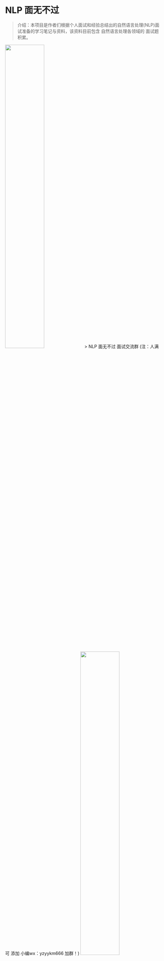 # NLP 面无不过

> 介绍：本项目是作者们根据个人面试和经验总结出的自然语言处理(NLP)面试准备的学习笔记与资料，该资料目前包含 自然语言处理各领域的 面试题积累。
> 
<img src="img/微信截图_20230918094559.png" width="50%" >
>  NLP 面无不过 面试交流群 (注：人满 可 添加 小编wx：yzyykm666 加群！)

<img src="img/微信截图_20210301212242.png" width="50%" >

## 四、NLP 学习算法 常见面试篇

#### 4.1 信息抽取 常见面试篇

##### 4.1.1 命名实体识别 常见面试篇

- [隐马尔科夫算法 HMM 常见面试篇](https://articles.zsxq.com/id_1q8xawb5rjwk.html)
  - 一、基础信息 介绍篇
    - 1.1 什么是概率图模型？
    - 1.2 什么是 随机场？
  - 二、马尔可夫过程 介绍篇
    - 2.1 什么是 马尔可夫过程？
    - 2.2 马尔可夫过程 的核心思想 是什么？
  - 三、隐马尔科夫算法 篇
    - 3.1 隐马尔科夫算法 介绍篇
      - 3.1.1 隐马尔科夫算法 是什么？
      - 3.1.2 隐马尔科夫算法 中 两个序列 是什么？
      - 3.1.3 隐马尔科夫算法 中 三个矩阵 是什么？
      - 3.1.4 隐马尔科夫算法 中 两个假设 是什么？
      - 3.1.5 隐马尔科夫算法 中 工作流程 是什么？
    - 3.2 隐马尔科夫算法 模型计算过程篇
      - 3.2.1 隐马尔科夫算法 学习训练过程 是什么样的？
      - 3.2.2 隐马尔科夫算法 序列标注（解码）过程 是什么样的？
      - 3.2.3 隐马尔科夫算法 序列概率过程 是什么样的？
    - 3.3 隐马尔科夫算法 问题篇

> [点击查看答案](https://articles.zsxq.com/id_1q8xawb5rjwk.html)

- [最大熵马尔科夫模型 MEMM 常见面试篇](https://articles.zsxq.com/id_gcfcvw10h89u.html)
  - 四、最大熵马尔科夫模型（MEMM）篇
    - 4.1 最大熵马尔科夫模型（MEMM）动机篇
      - 4.1.1 HMM 存在 什么问题？
    - 4.2 最大熵马尔科夫模型（MEMM）介绍篇
      - 4.2.1 最大熵马尔科夫模型（MEMM） 是什么样？
      - 4.2.2 最大熵马尔科夫模型（MEMM） 如何解决 HMM 问题？
    - 4.3 最大熵马尔科夫模型（MEMM）问题篇

> [点击查看答案](https://articles.zsxq.com/id_gcfcvw10h89u.html)

- [条件随机场（CRF） 常见面试篇](https://articles.zsxq.com/id_3votd06mbvxv.html)
  - 五、条件随机场（CRF）篇
    - 5.1 CRF 动机篇
      - 5.1.1 HMM 和 MEMM 存在什么问题？
    - 5.2 CRF 介绍篇
      - 5.2.1 什么是 CRF?
      - 5.2.2 CRF 的 主要思想是什么？
      - 5.2.3  CRF 的定义是什么?
      - 5.2.4 CRF 的 流程是什么？
    - 5.3 CRF 优缺点篇
      - 5.3.1 CRF 的 优点在哪里？
      - 5.3.2 CRF 的 缺点在哪里？
    - 5.4 CRF 复现？
  - 六、对比篇
    - 6.1 CRF模型 和 HMM和MEMM模型 区别？

> [点击查看答案](https://articles.zsxq.com/id_3votd06mbvxv.html)

- [DNN-CRF 常见面试篇](https://articles.zsxq.com/id_8u0rtbsjt64l.html)
  - 一、基本信息
    - 1.1 命名实体识别 评价指标 是什么？
  - 二、传统的命名实体识别方法
    - 2.1 基于规则的命名实体识别方法是什么？
    - 2.2 基于无监督学习的命名实体识别方法是什么？
    - 2.3 基于特征的监督学习的命名实体识别方法是什么？
  - 三、基于深度学习的命名实体识别方法
    - 3.1 基于深度学习的命名实体识别方法 相比于 基于机器学习的命名实体识别方法的优点？
    - 3.2 基于深度学习的命名实体识别方法  的 结构是怎么样？
    - 3.3 分布式输入层 是什么，有哪些方法？
    - 3.4 文本编码器篇
      - 3.4.1 BiLSTM-CRF 篇
        - 3.4.1.1 什么是 BiLSTM-CRF？
        - 3.4.1.2 为什么要用 BiLSTM？
      - 3.4.2 IDCNN-CRF 篇
        - 3.4.2.1 什么是 Dilated CNN？
        - 3.4.2.2 为什么会有 Dilated CNN？
        - 3.4.2.3 Dilated CNN 的优点？
        - 3.4.2.4 IDCNN-CRF 介绍
    - 3.5 标签解码器篇
      - 3.5.1 标签解码器是什么？
      - 3.5.2 MLP+softmax层 介绍？
      - 3.5.3 条件随机场CRF层 介绍？
      - 3.5.4 循环神经网络RNN层 介绍？
      - 3.5.3 指针网路层 介绍？
  - 四、对比 篇
    - 4.1 CNN-CRF vs BiLSTM-CRF vs IDCNN-CRF?
    - 4.2 为什么 DNN 后面要加 CRF?
    - 4.3 CRF in TensorFlow V.S. CRF in discrete toolkit？

> [点击查看答案](https://articles.zsxq.com/id_8u0rtbsjt64l.html)

- [中文领域 NER 常见面试篇](https://articles.zsxq.com/id_sgbknf1i6zer.html)
  - 一、动机篇
    - 1.1 中文命名实体识别 与 英文命名实体识别的区别？
  - 二、词汇增强篇
    - 2.1 什么是 词汇增强？
    - 2.2 为什么说 「词汇增强」 方法对于中文 NER 任务有效呢？
    - 2.3 词汇增强 方法有哪些？
    - 2.4 Dynamic Architecture
      - 2.4.1 什么是 Dynamic Architecture？
      - 2.4.2 常用方法有哪些？
      - 2.4.3 什么是 Lattice LSTM ，存在什么问题？
      - 2.4.4 什么是 FLAT ，存在什么问题？
    - 2.5 Adaptive Embedding 范式
      - 2.5.1 什么是 Adaptive Embedding 范式？
      - 2.5.2 常用方法有哪些？
      - 2.5.3 什么是 WC-LSTM ，存在什么问题？
  - 三、词汇/实体类型信息增强篇
    - 3.1 什么是 词汇/实体类型信息增强？
    - 3.2 为什么说 「词汇/实体类型信息增强」 方法对于中文 NER 任务有效呢？
    - 3.3 词汇/实体类型信息增强 方法有哪些？
    - 3.4 什么是 LEX-BERT ？

> [点击查看答案](https://articles.zsxq.com/id_sgbknf1i6zer.html)

- [命名实体识别 trick 常见面试篇](https://articles.zsxq.com/id_ik69rzw4ql5j.html)
  - trick 1：领域词典匹配
  - trick 2：规则抽取
  - trick 3：词向量选取：词向量 or 字向量？
  - trick 4：特征提取器 如何选择？
  - trick 5：专有名称 怎么 处理？
  - trick 6：标注数据 不足怎么处理？
  - trick 7：嵌套命名实体识别怎么处理 
    - 7.1 什么是实体嵌套？
    - 7.2 与 传统命名实体识别任务的区别
    - 7.3 解决方法：
      - 7.3.1 方法一：序列标注
      - 7.3.2 方法二：指针标注
      - 7.3.3 方法三：多头标注
      - 7.3.4 方法四：片段排列
  - trick 8：为什么说 「词汇增强」 方法对于中文 NER 任务有效？
  - trick 9：NER实体span过长怎么办？
  - trick 10: NER 标注数据噪声问题？
  - trick 11： 给定两个命名实体识别任务，一个任务数据量足够，另外一个数据量很少，可以怎么做？
  - trick 12： NER 标注数据不均衡问题？

> [点击查看答案](https://articles.zsxq.com/id_ik69rzw4ql5j.html)

##### 4.1.2 关系抽取 常见面试篇

- [关系抽取 常见面试篇](https://articles.zsxq.com/id_0uqcsdxwhg8c.html)
  - 一、动机篇
    - 1.1 什么是关系抽取？
    - 1.2 关系抽取技术有哪些类型？
    - 1.3 常见的关系抽取流程是怎么做的？
  - 二、经典关系抽取篇
    - 2.1 模板匹配方法是指什么？有什么优缺点？
    - 2.2 远监督关系抽取是指什么？它有什么优缺点？
    - 2.3 什么是关系重叠？复杂关系问题？
    - 2.4 联合抽取是什么？难点在哪里？
    - 2.5 联合抽取总体上有哪些方法？各有哪些缺点？
    - 2.6 介绍基于共享参数的联合抽取方法？
    - 2.7 介绍基于联合解码的联合抽取方法？
    - 2.8 实体关系抽取的前沿技术和挑战有哪些？如何解决低资源和复杂样本下的实体关系抽取？
  - 三、文档级关系抽取篇
    - 3.1 文档级关系抽取与经典关系抽取有何区别？
    - 3.2 文档级别关系抽取中面临什么样的问题？
    - 3.3 文档级关系抽取的方法有哪些？
      - 3.3.1 基于BERT-like的文档关系抽取是怎么做的？
      - 3.3.2 基于graph的文档关系抽取是怎么做的？
    - 3.4 文档级关系抽取常见数据集有哪些以及其评估方法？

> [点击查看答案](https://articles.zsxq.com/id_0uqcsdxwhg8c.html)

##### 4.1.3 事件抽取 常见面试篇

- [事件抽取 常见面试篇](NLPinterview/EventExtraction/)
  - 一、原理篇
    - 1.1 什么是事件？
    - 1.2 什么是事件抽取？
    - 1.3 ACE测评中事件抽取涉及的几个基本术语及任务是什么？
    - 1.4 事件抽取怎么发展的？
    - 1.5 事件抽取存在什么问题？
  - 二、基本任务篇
    - 2.1 触发词检测
      - 2.1.1 什么是触发词检测？
      - 2.1.2 触发词检测有哪些方法？
    - 2.2 类型识别
      - 2.2.1 什么是类型识别？
      - 2.2.2 类型识别有哪些方法？
    - 2.3 角色识别
      - 2.3.1 什么是角色识别？
      - 2.3.2 角色识别有哪些方法？
    - 2.4 论元检测
      - 2.4.1 什么是论元检测？
      - 2.4.2 论元检测有哪些方法？
  - 三、常见方法篇
    - 3.1 模式匹配方法怎么用在事件抽取中?
    - 3.2 统计机器学习方法怎么用在事件抽取中?
    - 3.3 深度学习方法怎么用在事件抽取中?
  - 四、数据集及评价指标篇
    - 4.1 事件抽取中常见的英文数据集有哪些？
    - 4.2 事件抽取中常见的中文数据集有哪些？
    - 4.3 事件抽取的评价指标是什么？怎么计算的？
  - 五、对比篇
    - 5.1 事件抽取和命名实体识别（即实体抽取）有什么异同？
    - 5.2 事件抽取和关系抽取有什么异同？
    - 5.3 什么是事理图谱？有哪些事件关系类型？事理图谱怎么构建？主要技术领域及当前发展热点是什么？
  - 六、应用篇
  - 七、拓展篇
    - 7.1 事件抽取论文综述
    - 7.2 事件抽取常见问题

#### 4.2 NLP 预训练算法 常见面试篇

- [【关于TF-idf】那些你不知道的事](https://articles.zsxq.com/id_8b6f6rux9dr0.html)
  - 一、one-hot 篇
    - 1.1 为什么有 one-hot ？
    - 1.2 one-hot 是什么?
    - 1.3 one-hot 有什么特点?
    - 1.4 one-hot 存在哪些问题?
  - 二、TF-IDF 篇
    - 2.1 什么是 TF-IDF？
    - 2.2  TF-IDF 如何评估词的重要程度？
    - 2.3  TF-IDF 的思想是什么？
    - 2.4  TF-IDF 的计算公式是什么？
    - 2.5  TF-IDF 怎么描述？
    - 2.6  TF-IDF 的优点是什么？
    - 2.7  TF-IDF 的缺点是什么？
    - 2.8  TF-IDF 的应用？

> [点击查看答案](https://articles.zsxq.com/id_8b6f6rux9dr0.html)

- [【关于word2vec】那些你不知道的事](https://articles.zsxq.com/id_2vpr5crbfbrp.html)
  - 一、Wordvec 介绍篇
    - 1.1 Wordvec 指什么?
    - 1.2 Wordvec 中 CBOW 指什么?
    - 1.3 Wordvec 中 Skip-gram 指什么?
    - 1.4 CBOW vs Skip-gram 哪一个好？
  - 二、Wordvec 优化篇
    - 2.1  Word2vec 中 霍夫曼树 是什么？
    - 2.2  Word2vec 中 为什么要使用 霍夫曼树？
    - 2.3  Word2vec 中使用 霍夫曼树 的好处？
    - 2.4 为什么 Word2vec 中会用到 负采样？
    - 2.5 Word2vec 中会用到 负采样 是什么样？
    - 2.6  Word2vec 中 负采样 的采样方式？
  - 三、Wordvec 对比篇
    - 3.1 word2vec和NNLM对比有什么区别？（word2vec vs NNLM）
    - 3.2 word2vec和tf-idf 在相似度计算时的区别？
  - 四、word2vec 实战篇
    - 4.1 word2vec训练trick，window设置多大？
    - 4.1 word2vec训练trick，词向量纬度，大与小有什么影响，还有其他参数？

> [点击查看答案](https://articles.zsxq.com/id_2vpr5crbfbrp.html)

- [【关于FastText】那些你不知道的事](https://articles.zsxq.com/id_tw45wd5ae23q.html)
  - 一、fastText  动机篇
    - 1.1 word-level Model 是什么？
    - 1.2 word-level Model 存在什么问题？
    - 1.3 Character-Level Model 是什么？
    - 1.4 Character-Level Model 优点？
    - 1.5 Character-Level Model 存在问题？
    - 1.6 Character-Level Model 问题的解决方法？
  - 二、 词内的n-gram信息(subword n-gram information) 介绍篇
    - 2.1 引言
    - 2.2 fastText 是什么?
    - 2.3 fastText 的结构是什么样?
    - 2.4 为什么 fastText 要使用词内的n-gram信息(subword n-gram information)?
    - 2.5 fastText 词内的n-gram信息(subword n-gram information) 介绍?
    - 2.6 fastText 词内的n-gram信息 的 训练过程?
    - 2.7 fastText 词内的n-gram信息 存在问题?
  - 三、 层次化Softmax回归(Hierarchical Softmax) 介绍篇
    - 3.1 为什么要用 层次化Softmax回归(Hierarchical Softmax) ？
    - 3.2 层次化Softmax回归(Hierarchical Softmax) 的思想是什么？
    - 3.3 层次化Softmax回归(Hierarchical Softmax) 的步骤？
  - 四、fastText 存在问题？

> [点击查看答案](https://articles.zsxq.com/id_tw45wd5ae23q.html)

- [【关于Elmo】那些你不知道的事](https://articles.zsxq.com/id_we1wwkpdrpfn.html)
  - 一、Elmo 动机篇
    - 1.1 为什么会有 Elmo？
  - 二、Elmo 介绍篇
    - 2.1 Elmo 的 特点？
    - 2.2 Elmo 的 思想是什么？
  - 三、Elmo 问题篇
    - 3.1 Elmo 存在的问题是什么？

> [点击查看答案](https://articles.zsxq.com/id_we1wwkpdrpfn.html)

#### 4.3 Bert 常见面试篇

- [Bert 常见面试篇](https://articles.zsxq.com/id_0ceqw3u9o2i5.html) 
  - 一、动机篇
    - 1.1 【演变史】one-hot 存在问题?
    - 1.2【演变史】wordvec 存在问题?
    - 1.3【演变史】fastText 存在问题?
    - 1.4【演变史】elmo 存在问题?
  - 二、Bert 篇
    - 2.1 Bert 介绍篇
      - 2.1.1【BERT】Bert 是什么?
      - 2.1.2【BERT】Bert 三个关键点？
    - 2.2 Bert 输入输出表征篇
      - 2.2.1 【BERT】Bert 输入输出表征长啥样？
    - 2.3 【BERT】Bert 预训练篇
      - 2.3.1 【BERT】Bert 预训练任务介绍
      - 2.3.2 【BERT】Bert 预训练任务 之 Masked LM 篇
        - 2.3.2.1 【BERT】 Bert 为什么需要预训练任务 Masked LM ？
        - 2.3.2.2 【BERT】 Bert 预训练任务 Masked LM 怎么做？
        - 2.3.2.3 【BERT】 Bert 预训练任务 Masked LM 存在问题？
        - 2.3.2.4 【BERT】 预训练和微调之间的不匹配的解决方法？
      - 2.3.3 【BERT】Bert 预训练任务 之 Next Sentence Prediction 篇
        - 2.3.3.1 【BERT】Bert 为什么需要预训练任务 Next Sentence Prediction ？
        - 2.3.3.2 【BERT】 Bert 预训练任务 Next Sentence Prediction 怎么做？
    - 2.4 【BERT】 fine-turning 篇？
      - 2.4.1 【BERT】为什么 Bert 需要 fine-turning？
      - 2.4.2 【BERT】 Bert 如何 fine-turning？
    - 2.5 【BERT】 Bert 损失函数篇？
      - 2.5.1 【BERT】BERT的两个预训练任务对应的损失函数是什么(用公式形式展示)？
  - 三、 对比篇？
    - 3.1 【对比】多义词问题是什么？
    - 3.2 【对比】word2vec 为什么解决不了多义词问题？
    - 3.3 【对比】GPT和BERT有什么不同？
    - 3.4 【对比】为什么 elmo、GPT、Bert能够解决多义词问题？（以 elmo 为例）

> [点击查看答案](https://articles.zsxq.com/id_0ceqw3u9o2i5.html)

- [【关于 Bert 源码解析I 之 主体篇】那些你不知道的事](https://articles.zsxq.com/id_918gk4sl2l8b.html)
- [【关于 Bert 源码解析II 之 预训练篇】那些你不知道的事](https://articles.zsxq.com/id_m1pcu7g25bd6.html)
- [【关于 Bert 源码解析III 之 微调篇】那些你不知道的事](https://articles.zsxq.com/id_uxcwvhqvvbes.html)
- [【关于 Bert 源码解析IV 之 句向量生成篇】那些你不知道的事](https://articles.zsxq.com/id_1ccw29hl80o8.html)
- [【关于 Bert 源码解析V 之 文本相似度篇】那些你不知道的事](https://articles.zsxq.com/id_vauhnwe9m7aj.html)

##### 4.3.1 Bert 模型压缩 常见面试篇

- [Bert 模型压缩 常见面试篇](https://articles.zsxq.com/id_bknkkgtxj45f.html)
  - 一、Bert 模型压缩 动机篇
  - 二、Bert 模型压缩对比表
  - 三、 Bert 模型压缩方法介绍
    - 3.1 Bert 模型压缩方法 之 低秩因式分解&跨层参数共享
      - 3.1.1 什么是低秩因式分解？
      - 3.1.2 什么是跨层参数共享？
      - 3.1.3 ALBERT 所所用的方法？
    - 3.2 Bert 模型压缩方法 之 蒸馏
      - 3.2.1 什么是蒸馏？
      - 3.2.2 使用 模型蒸馏 的论文 有哪些，稍微介绍一下？
    - 3.3 Bert 模型压缩方法 之 量化
      - 3.3.1 什么是量化？
      - 3.3.2  Q-BERT: Hessian Based Ultra Low Precision Quantization of BERT 【量化】
    - 3.4 Bert 模型压缩方法 之 剪枝
      - 3.4.1 什么是剪枝？
  - 四、模型压缩存在问题？

> [点击查看答案](https://articles.zsxq.com/id_bknkkgtxj45f.html)

##### 4.3.2 Bert 模型系列 常见面试篇

- 认识 XLNet 么？能不能讲一下？ 和 Bert 的 区别在哪里？
- 认识 RoBERTa 么？能不能讲一下？ 和 Bert 的 区别在哪里？
- 认识 SpanBERT 么？能不能讲一下？ 和 Bert 的 区别在哪里？
- 认识 MASS 么？能不能讲一下？ 和 Bert 的 区别在哪里？

> [点击查看答案](https://articles.zsxq.com/id_bsqbmanv6upr.html)

#### 4.4 文本分类 常见面试篇

- [文本分类 常见面试篇](https://articles.zsxq.com/id_24linkt6tidj.html)
  - 一、 抽象命题
    - 1.1 分类任务有哪些类别？它们都有什么特征？
    - 1.2 文本分类任务相较于其他领域的分类任务有何不同之处？
    - 1.3 文本分类任务和文本领域的其他任务相比有何不同之处？
    - 1.4 文本分类的过程？
  - 二、数据预处理
    - 2.1 文本分类任务的数据预处理方法有哪些？
    - 2.2 你使用过哪些分词方法和工具？
    - 2.3 中文文本分词的方法？
    - 2.4 基于字符串匹配的分词方法的原理 是什么？
    - 2.5 统计语言模型如何应用于分词？N-gram最大概率分词？
    - 2.6 基于序列标注的分词方法 是什么？
    - 2.7 基于(Bi-)LSTM的词性标注 是什么？
    - 2.8 词干提取和词形还原有什么区别？
  - 三、特征提取
    - 3.1 （一个具体的）文本分类任务可以使用哪些特征？
    - 3.2 （对于西文文本）使用单词和使用字母作为特征相比，差异如何？
    - 3.3 能不能简单介绍下词袋模型？
    - 3.4 n-gram 篇
      - 3.4.1 什么是n元语法？为什么要用n-gram？
      - 3.4.2 n-gram算法的局限性是什么？
    - 3.5 主题建模篇
      - 3.5.1 介绍一下主题建模任务？
      - 3.5.2 主题建模的常用方法
      - 3.5.3 TF-IDF算法是做什么的？简单介绍下TF-IDF算法
      - 3.5.4 tf-idf高意味着什么？
      - 3.5.5 tf-idf的不足之处
    - 3.6 文本相似度篇
      - 3.6.1 如何计算两段文本之间的距离？
      - 3.6.2 什么是jaccard距离？
      - 3.6.3 Dice系数和Jaccard系数的区别？
      - 3.6.4 同样是编辑距离，莱文斯坦距离和汉明距离的区别在哪里？
      - 3.6.5 写一下计算编辑距离（莱温斯坦距离）的编程题吧？
  - 四、模型篇
    - 4.1 fastText 篇
      - 4.1.1 fastText的分类过程？
      - 4.1.2 fastText的优点？
    - 4.2 TextCNN 篇
      - 4.2.1 TextCNN进行文本分类的过程?
      - 4.2.2 TextCNN可以调整哪些参数？
      - 4.2.3 使用CNN作为文本分类器时，不同通道channels对应着文本的什么信息？
      - 4.2.4 TextCNN中卷积核的长与宽代表了什么？
      - 4.2.5 在TextCNN中的pooling操作与一般CNN的pooling操作有何不同？
      - 4.2.6 TextCNN的局限性？
    - 4.3 DPCNN 篇
      - 4.3.1 如何解决长文本分类任务？
      - 4.3.2 简单介绍DPCNN模型相较于TextCNN的改进？
    - 4.4 TextRCNN 篇
      - 4.4.1 简要介绍TextRCNN相较于TextCNN的改进？
    - 4.5 RNN+Attention 篇
      - 4.5.1 RNN+Attention进行文本分类任务的思路，以及为什么要加Attention / 注意力机制如何应用于文本分类领域？
    - 4.6 GNN 图神经网络篇
      - 4.6.1 GNN 图神经网络如何应用于文本分类领域？
    - 4.7 Transformer 篇
      - 4.7.1 基于Transformer的预训练模型如何应用于文本分类领域？
    - 4.8 预训练模型 篇
      - 4.8.1 你了解哪些预训练模型？它们的特点是什么？
  - 五、损失函数
    - 5.1 激活函数sigmoid篇
      - 5.1.1 二分类问题使用的激活函数sigmoid简介？
      - 5.1.2 Sigmod的缺点是什么？
    - 5.2 激活函数softmax篇
      - 5.2.1 softmax函数是什么？
      - 5.2.2 softmax函数怎么求导？
    - 5.3 分类问题使用的损失函数还有有哪些？
  - 六、模型评估和算法比较
    - 6.1 文本分类任务使用的评估算法和指标有哪些？
    - 6.2 简单介绍混淆矩阵和kappa？

> [点击查看答案](https://articles.zsxq.com/id_24linkt6tidj.html)

- [文本分类 trick  常见面试篇](https://articles.zsxq.com/id_jcs3manhpbd9.html)
  - 一、文本分类数据预处理 如何做？
  - 二、文本分类 预训练模型 如何选择？
  - 三、文本分类 参数 如何优化？
  - 四、文本分类 有哪些棘手任务？
  - 五、文本分类 标签体系构建？
  - 六、文本分类 策略构建？

> [点击查看答案](https://articles.zsxq.com/id_jcs3manhpbd9.html)

- [用检索的方式做文本分类  常见面试篇](https://articles.zsxq.com/id_tln637w4a3sg.html)
  - 为什么需要用检索的方式做文本分类？
  - 基于检索的方法做文本分类思路？
  - 检索的方法的召回库如何构建？
  - 检索的方法 的 训练阶段 如何做？
  - 检索的方法 的 预测阶段 如何做？
  - 用检索的方式做文本分类 方法 适用场景有哪些？

> [点击查看答案](https://articles.zsxq.com/id_tln637w4a3sg.html)

#### 4.5 文本匹配 常见面试篇

- [文本匹配模型 ESIM  常见面试篇](https://articles.zsxq.com/id_dfaagvc24cwa.html)
  - 为什么需要 ESIM？
  - 介绍一下 ESIM 模型？

> [点击查看答案](https://articles.zsxq.com/id_dfaagvc24cwa.html)

- [语义相似度匹配任务中的 BERT 常见面试篇](https://articles.zsxq.com/id_slnosr1n8a0z.html)
  - 一、Sentence Pair Classification Task：使用 CLS
  - 二、cosine similairity
  - 三、长短文本的区别
  - 四、sentence/word embedding
  - 五、siamese network 方式

> [点击查看答案](https://articles.zsxq.com/id_slnosr1n8a0z.html)

#### 4.6 问答系统 常见面试篇

##### 4.6.1 [FAQ 检索式问答系统 常见面试篇](https://articles.zsxq.com/id_vtkf1m0gq2or.html)

- 一、动机
  - 1.1 问答系统的动机？
  - 1.2 问答系统 是什么？
- 二、FAQ 检索式问答系统介绍篇
  - 2.1 FAQ 检索式问答系统 是 什么？
  - 2.2 query 匹配标准 QA 的核心是什么?
- 三、FAQ 检索式问答系统 方案篇
  - 3.1 常用 方案有哪些？
  - 3.2 为什么 QQ 匹配比较常用？
    - 3.2.1 QQ 匹配的优点有哪些？
    - 3.2.2 QQ 匹配的语义空间是什么？
    - 3.2.3 QQ 匹配的语料的稳定性是什么？
    - 3.2.4 QQ 匹配的业务回答与算法模型的解耦是什么？
    - 3.2.5 QQ 匹配的新问题发现与去重是什么？
    - 3.2.6 QQ 匹配的上线运行速度是什么？
  - 3.3  QQ 匹配一般处理流程是怎么样？ 【假设 标准问题库 已处理好】
- 四、FAQ 标准问题库构建篇
  - 4.1 如何发现 FAQ 中标准问题？
  - 4.2 FAQ 如何做拆分？
  - 4.3 FAQ 如何做合并？
  - 4.4 FAQ 标准库如何实时更新？
- 五、FAQ 标准问题库答案优化篇
  - 5.1 FAQ 标准问题库答案如何优化？

##### 4.6.2 问答系统工具篇 常见面试篇

- [Faiss 常见面试篇](NLPinterview/QA/Faiss/)
  - 一、动机篇
    - 1.1 传统的相似度算法所存在的问题？
  - 二、介绍篇
    - 2.1 什么是 Faiss ？
    - 2.2 Faiss 如何使用？
    - 2.3 Faiss原理与核心算法
  - 三、Faiss 实战篇
    - 3.1 Faiss 如何安装？
    - 3.2 Faiss 的索引Index有哪些？
    - 3.3 Faiss 的索引Index都怎么用？
      - 3.3.1 数据预备
      - 3.3.2 暴力美学 IndexFlatL2
      - 3.3.3 闪电侠 IndexIVFFlat
      - 3.3.4 内存管家 IndexIVFPQ
    - 3.4 Faiss 然后使用 GPU？
  - 四、 Faiss 对比篇
    - 4.1 sklearn cosine_similarity  和 Faiss  哪家强

#### 4.7 对话系统 常见面试篇

- [对话系统 常见面试篇](https://articles.zsxq.com/id_kz2t0faje3jw.html)
  - 一、对话系统 介绍篇
    - 1.1 对话系统有哪几种？
    - 1.2 这几种对话系统的区别？
  - 二、多轮对话系统 介绍篇
    - 2.1 为什么要用 多轮对话系统？
    - 2.2 常见的多轮对话系统解决方案是什么？
  - 三、任务型对话系统 介绍篇
    - 3.1 什么是任务型对话系统？
    - 3.2 任务型对话系统的流程是怎么样？
    - 3.3 任务型对话系统 语言理解（SLU）篇
      - 3.3.1 什么是 语言理解（SLU）？
      - 3.3.2 语言理解（SLU）的输入输出是什么？
      - 3.3.3 语言理解（SLU）所使用的技术是什么？
    - 3.4 任务型对话系统 DST（对话状态跟踪）篇
      - 3.4.1 什么是 DST（对话状态跟踪）？
      - 3.4.2 DST（对话状态跟踪）的输入输出是什么？
      - 3.4.3 DST（对话状态跟踪）存在问题和解决方法？
      - 3.4.4 DST（对话状态跟踪）实现方式是什么？
    - 3.5 任务型对话系统 DPO（对话策略学习）篇
      - 3.5.1 DPO（对话策略学习）是什么？
      - 3.5.2 DPO（对话策略学习）的输入输出是什么？
      - 3.5.3 DPO（对话策略学习）的实现方法是什么？
    - 3.6 任务型对话系统 NLG（自然语言生成）篇
      - 3.6.1 NLG（自然语言生成）是什么？
      - 3.6.2 NLG（自然语言生成）的输入输出是什么？
      - 3.6.3 NLG（自然语言生成）的实现方式？

> [点击查看答案](https://articles.zsxq.com/id_kz2t0faje3jw.html)

- [RASA 常见面试篇](NLPinterview/DialogueSystem/Rasa/)

#### 4.8 知识图谱 常见面试篇

##### 4.8.1 [知识图谱 常见面试篇](https://articles.zsxq.com/id_360j8cpd0shj.html)

- 一、知识图谱简介
  - 1.1 引言
  - 1.2 什么是知识图谱呢？
    - 1.2.1 什么是图（Graph）呢？
    - 1.2.2 什么是 Schema 呢？
  - 1.3 知识图谱的类别有哪些？
  - 1.4 知识图谱的价值在哪呢？
- 二、怎么构建知识图谱呢？
  - 2.1 知识图谱的数据来源于哪里？
  - 2.2 信息抽取的难点在哪里？
  - 2.3 构建知识图谱所涉及的技术？
  - 2.4、知识图谱的具体构建技术是什么？
    - 2.4.1 实体命名识别（Named Entity Recognition）
    - 2.4.2 关系抽取（Relation Extraction）
    - 2.4.3 实体统一（Entity Resolution）
    - 2.4.4 指代消解（Disambiguation）
- 三、知识图谱怎么存储？
- 四、知识图谱可以做什么？

> [点击查看答案](https://articles.zsxq.com/id_360j8cpd0shj.html)

##### 4.8.2 [KBQA 常见面试篇](https://articles.zsxq.com/id_u6seb5h3pnof.html)

- 一、基于词典和规则的方法
  - 基于词典和规则的方法 实现 KBQA?
  - 基于词典和规则的方法 实现 KBQA 流程?
- 二、基于信息抽取的方法
  - 基于信息抽取的方法 实现 KBQA 流程?

> [点击查看答案](https://articles.zsxq.com/id_u6seb5h3pnof.html)

##### 4.8.3 [Neo4j 常见面试篇](https://articles.zsxq.com/id_w6uxxvpj9fl0.html)

- 一、Neo4J 介绍与安装
  - 1.1 引言
  - 1.2 Neo4J 怎么下载？
  - 1.3 Neo4J 怎么安装？
  - 1.4 Neo4J Web 界面 介绍
  - 1.5 Cypher查询语言是什么？
- 二、Neo4J 增删查改篇
  - 2.1 引言
  - 2.2 Neo4j 怎么创建节点？
  - 2.3 Neo4j 怎么创建关系？
  - 2.4 Neo4j 怎么创建 出生地关系？
  - 2.5 Neo4j 怎么查询？
  - 2.6 Neo4j 怎么删除和修改？
- 三、如何利用 Python 操作 Neo4j 图数据库？
  - 3.1 neo4j模块：执行CQL ( cypher ) 语句是什么？
  - 3.2 py2neo模块是什么？
- 四、数据导入 Neo4j 图数据库篇

> [点击查看答案](https://articles.zsxq.com/id_w6uxxvpj9fl0.html)

#### 4.9 [文本摘要 常见面试篇](https://articles.zsxq.com/id_8ndah4nf876w.html)

- 一、动机篇
  - 1.1 什么是文本摘要？
  - 1.2 文本摘要技术有哪些类型？
- 二、抽取式摘要篇
  - 2.1 抽取式摘要是怎么做的？
    - 2.1.1 句子重要性评估算法有哪些？
    - 2.1.2 基于约束的摘要生成方法有哪些？
    - 2.1.3 TextTeaser算法是怎么抽取摘要的？
    - 2.1.4 TextRank算法是怎么抽取摘要的？
  - 2.2 抽取式摘要的可读性问题是什么？
- 三、压缩式摘要篇
  - 3.1 压缩式摘要是怎么做的？
- 四、生成式摘要篇
  - 4.1 生成式摘要是怎么做的？
  - 4.2 生成式摘要存在哪些问题？
  - 4.3 Pointer-generator network解决了什么问题？
- 五、摘要质量评估方法
  - 5.1 摘要质量的评估方法有哪些类型？
  - 5.2 什么是ROUGE？
  - 5.3 几种ROUGE指标之间的区别是什么？
  - 5.4 BLEU和ROUGE有什么不同？

> [点击查看答案](https://articles.zsxq.com/id_8ndah4nf876w.html)

#### 4.10  [文本纠错篇 常见面试篇](https://articles.zsxq.com/id_2retvz8l0es7.html)

- 一、介绍篇
  - 1.1 什么是文本纠错？
  - 1.2 常见的文本错误类型？
  - 1.3 文本纠错 常用方法？
- 二、pipeline 方法 介绍篇
  - pipeline 中的 错误检测 如何实现？
  - pipeline 中的 候选召回 如何实现？
  - pipeline 中的 纠错排序 如何实现？
  - pipeline 中的 ASR 回显优化 如何实现？

> [点击查看答案](https://articles.zsxq.com/id_2retvz8l0es7.html)

#### 4.11 [文本摘要 常见面试篇](https://articles.zsxq.com/id_8ndah4nf876w.html)

- 一、动机篇
  - 1.1 什么是文本摘要？
  - 1.2 文本摘要技术有哪些类型？
- 二、抽取式摘要篇
  - 2.1 抽取式摘要是怎么做的？
    - 2.1.1 句子重要性评估算法有哪些？
    - 2.1.2 基于约束的摘要生成方法有哪些？
    - 2.1.3 TextTeaser算法是怎么抽取摘要的？
    - 2.1.4 TextRank算法是怎么抽取摘要的？
  - 2.2 抽取式摘要的可读性问题是什么？
- 三、压缩式摘要篇
  - 3.1 压缩式摘要是怎么做的？
- 四、生成式摘要篇
  - 4.1 生成式摘要是怎么做的？
  - 4.2 生成式摘要存在哪些问题？
  - 4.3 Pointer-generator network解决了什么问题？
- 五、摘要质量评估方法
  - 5.1 摘要质量的评估方法有哪些类型？
  - 5.2 什么是ROUGE？
  - 5.3 几种ROUGE指标之间的区别是什么？
  - 5.4 BLEU和ROUGE有什么不同？

> [点击查看答案](https://articles.zsxq.com/id_8ndah4nf876w.html)

#### 4.12 文本生成 常见面试篇

- [生成模型的解码方法 常见面试篇](https://articles.zsxq.com/id_m3wckj5bhgu8.html)
  - 什么是生成模型？
  - 介绍一下 基于搜索的解码方法？
  - 介绍一下 基于采样的解码方法？

> [点击查看答案](https://articles.zsxq.com/id_m3wckj5bhgu8.html)

## 三、深度学习算法篇 常见面试篇
  
- [CNN 常见面试篇](https://articles.zsxq.com/id_b3xp06wevahd.html)
  - 一、动机篇
  - 二、CNN 卷积层篇
    - 2.1 卷积层的本质是什么？
    - 2.2 CNN 卷积层与全连接层的联系？
    - 2.3 channel的含义是什么？
  - 三、CNN 池化层篇
    - 3.1 池化层针对区域是什么？
    - 3.2 池化层的种类有哪些？
    - 3.3 池化层的作用是什么？
    - 3.4 池化层 反向传播 是什么样的？
    - 3.5 mean pooling 池化层 反向传播 是什么样的？
    - 3.6 max pooling 池化层 反向传播 是什么样的？
  - 四、CNN 整体篇
    - 4.1 CNN 的流程是什么？
    - 4.2 CNN 的特点是什么？
    - 4.3 卷积神经网络为什么会具有平移不变性？
    - 4.4 卷积神经网络中im2col是如何实现的？
    - 4.5 CNN 的局限性是什么？
  - 五、Iterated Dilated CNN 篇
    - 5.1 什么是 Dilated CNN 空洞卷积？
    - 5.2 什么是 Iterated Dilated CNN？
  - 六、反卷积 篇
    - 6.1 解释反卷积的原理和用途？

> [点击查看答案](https://articles.zsxq.com/id_b3xp06wevahd.html)

- [RNN 常见面试篇](https://articles.zsxq.com/id_2et1rj7sn8c4.html)
  - 一、RNN 篇
    - 1.2 为什么需要 RNN?
    - 1.2 RNN 结构是怎么样的？
    - 1.3 RNN 前向计算公式？
    - 1.4 RNN 存在什么问题？
  - 二、长短时记忆网络(Long Short Term Memory Network, LSTM) 篇
    - 2.1 为什么 需要 LSTM?
    - 2.2 LSTM 的结构是怎么样的?
    - 2.3 LSTM 如何缓解 RNN 梯度消失和梯度爆炸问题?
    - 2.3 LSTM 的流程是怎么样的?
    - 2.4 LSTM 中激活函数区别?
    - 2.5 LSTM的复杂度？
    - 2.6 LSTM 存在什么问题？
  - 三、GRU (Gated Recurrent Unit)
    - 3.1 为什么 需要 GRU?
    - 3.2 GRU 的结构是怎么样的?
    - 3.3 GRU 的前向计算?
    - 3.4 GRU 与其他 RNN系列模型的区别？
  - 四、RNN系列模型篇
    - 4.1 RNN系列模型 有什么特点？

> [点击查看答案](https://articles.zsxq.com/id_2et1rj7sn8c4.html)

- [Attention 常见面试篇](https://articles.zsxq.com/id_hs7zqva04b9g.html)
  - 一、seq2seq 篇
    - 1.1 seq2seq （Encoder-Decoder）是什么？
    - 1.2 seq2seq 中 的 Encoder 怎么样？
    - 1.3 seq2seq 中 的 Decoder 怎么样？
    - 1.4 在 数学角度上 的 seq2seq ，你知道么？
    - 1.5 seq2seq 存在 什么 问题？
  - 二、Attention 篇
    - 2.1 什么是 Attention?
    - 2.2 为什么引入 Attention机制？
    - 2.3 Attention 有什么作用？
    - 2.4 Attention 流程是怎么样？
      - 步骤一  执行encoder (与 seq2seq 一致)
      - 步骤二  计算对齐系数 a
      - 步骤三  计算上下文语义向量 C
      - 步骤四  更新decoder状态
      - 步骤五 计算输出预测词
    - 2.5 Attention 的应用领域有哪些？
  - 三、Attention 变体篇
    - 3.1 Soft Attention 是什么？
    - 3.2 Hard Attention 是什么？
    - 3.3 Global Attention 是什么？
    - 3.4 Local Attention 是什么？
    - 3.5 self-attention 是什么？

> [点击查看答案](https://articles.zsxq.com/id_hs7zqva04b9g.html)

- [生成对抗网络 GAN 常见面试篇](https://articles.zsxq.com/id_s5wm5safsqse.html)
  - 一、动机
  - 二、介绍篇
    - 2.1 GAN 的基本思想
    - 2.2 GAN 基本介绍
      - 2.2.1  GAN 的基本结构
      - 2.2.2 GAN 的基本思想
  - 三、训练篇
    - 3.1 生成器介绍
    - 3.2 判别器介绍
    - 3.3 训练过程
    - 3.4  训练所涉及相关理论基础
  - 四、总结

> [点击查看答案](https://articles.zsxq.com/id_s5wm5safsqse.html)

### 3.1  Transformer 常见面试篇

- [Transformer 常见面试篇](https://articles.zsxq.com/id_8nv1s9vsr2ow.html) 
  - 一、动机篇
    - 1.1 为什么要有 Transformer?
    - 1.2 Transformer 作用是什么？
  - 二、整体结构篇
    - 2.1 Transformer 整体结构是怎么样？
    - 2.2 Transformer-encoder 结构怎么样？
    - 2.3 Transformer-decoder 结构怎么样?
  - 三、模块篇
    - 3.1 self-attention 模块
      - 3.1.1 传统 attention 是什么?
      - 3.1.2 为什么 会有self-attention?
      - 3.1.3 self-attention 的核心思想是什么?
      - 3.1.4 self-attention 的目的是什么?
      - 3.1.5 self-attention 的怎么计算的?
      - 3.1.6 self-attention 为什么Q和K使用不同的权重矩阵生成，为何不能使用同一个值进行自身的点乘？
      - 3.1.7 为什么采用点积模型的 self-attention 而不采用加性模型？
      - 3.1.8 Transformer 中在计算 self-attention 时为什么要除以 $\sqrt{d}$？
      - 3.1.9 self-attention 如何解决长距离依赖问题？
      - 3.1.10 self-attention 如何并行化？
    - 3.2 multi-head attention 模块
      - 3.2.1 multi-head attention 的思路是什么样?
      - 3.2.2 multi-head attention 的步骤是什么样?
      - 3.2.3 Transformer为何使用多头注意力机制？（为什么不使用一个头）
      - 3.2.4 为什么在进行多头注意力的时候需要对每个head进行降维？
      - 3.2.5 multi-head attention 代码介绍
    - 3.3 位置编码（Position encoding）模块
      - 3.3.1 为什么要 加入 位置编码（Position encoding） ？
      - 3.3.2 位置编码（Position encoding）的思路是什么 ？
      - 3.3.3 位置编码（Position encoding）的作用是什么 ？
      - 3.3.4 位置编码（Position encoding）的步骤是什么 ？
      - 3.3.5 Position encoding为什么选择相加而不是拼接呢？
      - 3.3.6 Position encoding和 Position embedding的区别？
      - 3.3.7 为何17年提出Transformer时采用的是 Position Encoder  而不是Position Embedding？而Bert却采用的是 Position Embedding ？
      - 3.3.8 位置编码（Position encoding）的代码介绍
    - 3.4 残差模块模块
      - 3.4.1 为什么要 加入 残差模块？
    - 3.5 Layer normalization 模块
      - 3.5.1 为什么要 加入 Layer normalization 模块？
      - 3.5.2 Layer normalization 模块的是什么？
      - 3.5.3 Batch normalization 和 Layer normalization 的区别？
      - 3.5.4 Transformer 中为什么要舍弃 Batch normalization 改用 Layer normalization 呢?
      - 3.5.5  Layer normalization 模块代码介绍
    - 3.6 Mask 模块
      - 3.6.1 什么是 Mask？
      - 3.6.2 Transformer 中用到 几种 Mask？
      - 3.6.3 能不能介绍一下 Transformer 中用到几种 Mask？

> [点击查看答案](https://articles.zsxq.com/id_8nv1s9vsr2ow.html)

- [【关于 Transformer 问题及改进】那些你不知道的事](DeepLearningAlgorithm/transformer/transformer_error.md) 
  - 一、Transformer 问题篇
    - 1.1 既然 Transformer 怎么牛逼，是否还存在一些问题？
  - 二、每个问题的解决方法是什么？
    - 2.1 问题一：Transformer 不能很好的处理超长输入问题
      - 2.1.1 Transformer 固定了句子长度？
      - 2.1.2 Transformer 固定了句子长度 的目的是什么？
      - 2.1.3 Transformer 针对该问题的处理方法？
    - 2.2 问题二：Transformer 方向信息以及相对位置 的 缺失 问题
    - 2.3  问题三：缺少Recurrent Inductive Bias
    - 问题四：问题四：Transformer是非图灵完备的： 非图灵完备通俗的理解，就是无法解决所有的问题
    - 问题五：transformer缺少conditional computation；
    - 问题六：transformer 时间复杂度 和 空间复杂度 过大问题；

## 五、NLP 技巧面

### 5.1 少样本问题面

#### 5.1.1 [数据增强（EDA） 面试篇](https://articles.zsxq.com/id_e043c3q53sbc.html)

- 一、动机篇
  - 1.1 什么是 数据增强？
  - 1.2 为什么需要 数据增强？
- 二、常见的数据增强方法篇
  - 2.1 词汇替换篇
    - 2.1.1 什么是基于词典的替换方法？
    - 2.1.2 什么是基于词向量的替换方法？
    - 2.1.3 什么是基于 MLM 的替换方法？
    - 2.1.4 什么是基于 TF-IDF 的词替换？
  - 2.2 词汇插入篇
    - 2.2.1 什么是随机插入法？
  - 2.3 词汇交换篇
    - 2.3.1 什么是随机交换法？
  - 2.4 词汇删除篇
    - 2.4.1 什么是随机删除法？
  - 2.5 回译篇
    - 2.5.1 什么是回译法？
  - 2.6 交叉增强篇
    - 2.6.1 什么是 交叉增强篇
  - 2.7 语法树篇
    - 2.7.1 什么是语法树操作？
  - 2.8 对抗增强篇
    - 2.8.1 什么是对抗增强？
  
> [点击查看答案](https://articles.zsxq.com/id_i5m3wfkdzwq9.html)

#### 5.1.2 [主动学习 面试篇](https://articles.zsxq.com/id_6sj7him8b4p1.html)
  - 一、动机篇
    - 1.1 主动学习是什么？
    - 1.2 为什么需要主动学习？
  - 二、主动学习篇
    - 2.1 主动学习的思路是什么？
    - 2.2 主动学习方法 的价值点在哪里？
  - 三、样本选取策略篇
    - 3.1 以未标记样本的获取方式的差别进行划分
    - 3.2 测试集内选取“信息”量最大的数据标记
      - 3.2.1 测试集内选取“信息”量最大的数据标记
      - 3.2.2 依赖不确定度的样本选取策略（Uncertainty Sampling, US）
      - 3.2.3 基于委员会查询的方法（Query-By-Committee，QBC）

> [点击查看答案](https://articles.zsxq.com/id_6sj7him8b4p1.html)

#### 5.1.3 [数据增强 之 对抗训练 面试篇](https://articles.zsxq.com/id_n5ugs6lig5td.html)

- 一、介绍篇
  - 1.1 什么是 对抗训练 ？
  - 1.2 为什么 对抗训练 能够 提高模型效果？
  - 1.3  对抗训练 有什么特点？
  - 1.4 对抗训练 的作用?
- 二、概念篇
  - 2.1 对抗训练的基本概念?
  - 2.2 如何计算扰动?
  - 2.3 如何优化?
- 三、实战篇
  - 3.1 NLP 中经典对抗训练 之  Fast Gradient Method（FGM）
  - 3.2 NLP 中经典对抗训练 之  Projected Gradient Descent（PGD）

> [点击查看答案](https://articles.zsxq.com/id_n5ugs6lig5td.html)

### 5.2 [“脏数据”处理  面试篇](https://articles.zsxq.com/id_o903pl26wtgu.html)

- 一、动机
  - 1.1 何为“脏数据”？
  - 1.2 “脏数据” 会带来什么后果？
- 二、“脏数据” 处理篇
  - 2.1 “脏数据” 怎么处理呢？
  - 2.2 置信学习方法篇
    - 2.2.1 什么是 置信学习方法？
    - 2.2.2 置信学习方法 优点？
    - 2.2.3 置信学习方法 怎么做？
    - 2.2.4 置信学习方法 怎么用？有什么开源框架？
    - 2.2.5 置信学习方法 的工作原理？

> [点击查看答案](https://articles.zsxq.com/id_o903pl26wtgu.html)

### 5.3 [batch_size设置 面试篇](https://articles.zsxq.com/id_64423hvlqv6w.html)

- 一、训练模型时，batch_size的设置，学习率的设置?

> [点击查看答案](https://articles.zsxq.com/id_64423hvlqv6w.html)

### 5.4 [早停法 EarlyStopping 面试篇](https://articles.zsxq.com/id_u31j73pqq773.html)

- 一、 为什么要用 早停法 EarlyStopping？
- 二、 早停法 EarlyStopping 是什么？
- 三、早停法 torch 版本怎么实现？

> [点击查看答案](https://articles.zsxq.com/id_u31j73pqq773.html)

### 5.5 [标签平滑法 LabelSmoothing 面试篇](https://articles.zsxq.com/id_87tkbsbcwk1d.html)

- 一、为什么要有 标签平滑法 LabelSmoothing？
- 二、 标签平滑法 是什么？
- 三、 标签平滑法 torch 怎么复现？

> [点击查看答案](https://articles.zsxq.com/id_87tkbsbcwk1d.html)

### 5.6 Bert Trick 面试篇

#### 5.6.1 [Bert 未登录词处理 面试篇](https://articles.zsxq.com/id_3gbrn1bn19am.html)

- 什么是 Bert 未登录词？
- Bert 未登录词 如何处理？
-  Bert 未登录词各种处理方法 有哪些优缺点？

> [点击查看答案](https://articles.zsxq.com/id_3gbrn1bn19am.html)

#### 5.6.2 [BERT在输入层引入额外特征 面试篇](https://articles.zsxq.com/id_gd208jzrpafg.html)

- BERT在输入层如何引入额外特征？

> [点击查看答案](https://articles.zsxq.com/id_gd208jzrpafg.html)

#### 5.6.3 [关于BERT 继续预训练 面试篇](https://articles.zsxq.com/id_03lsi10e8iim.html)

- 什么是 继续预训练？
- 为什么会存在 【数据分布/领域差异】大 问题？
- 如何进行 继续预训练？
- 还有哪些待解决问题？
- 训练数据问题解决方案？
- 知识缺乏问题解决方案？
- 知识理解缺乏问题解决方案？

> [点击查看答案](https://articles.zsxq.com/id_03lsi10e8iim.html)

#### 5.6.4 [BERT如何处理篇章级长文本 面试篇](https://articles.zsxq.com/id_e5aaclwgbwue.html)

- 为什么 Bert 不能 处理 长文本？
- BERT 有哪些处理篇章级长文本?

> [点击查看答案](https://articles.zsxq.com/id_e5aaclwgbwue.html)

## 六、 Prompt Tuning 面试篇

### 6.1 [Prompt 面试篇](https://articles.zsxq.com/id_0dwe6olrn4uw.html)

1. 什么是prompt？
2. 如何设计prompt？
3. prompt进阶——如何自动学习prompt？
4. Prompt 有哪些关键要点？
5. Prompt 如何实现？

> [点击查看答案](https://articles.zsxq.com/id_0dwe6olrn4uw.html)

### 6.2 [Prompt 文本生成 面试篇](https://articles.zsxq.com/id_po1gopdolinx.html)

1. Prompt之文本生成评估手段有哪些？
2. Prompt文本生成具体任务有哪些？

> [点击查看答案](https://articles.zsxq.com/id_po1gopdolinx.html)

### 6.3 [LoRA 面试篇](https://articles.zsxq.com/id_da8pumsjwbqw.html)

1. 什么是lora？
2. lora 是 怎么做的呢？
3. lora 为什么可以这样做？
4. 用一句话描述 lora？
5. lora 优点是什么？
6. lora 缺点是什么？
7.  lora 如何实现？

> [点击查看答案](https://articles.zsxq.com/id_da8pumsjwbqw.html)

### 6.4 [PEFT（State-of-the-art Parameter-Efficient Fine-Tuning）面试篇](https://articles.zsxq.com/id_2r4w85eov81e.html)

- 一、微调 Fine-tuning 篇
  - 1.1 什么是 微调 Fine-tuning ？
  - 1.2 微调 Fine-tuning 基本思想是什么？
- 二、轻度微调（lightweight Fine-tuning）篇
  - 2.1 什么是 轻度微调（lightweight Fine-tuning）？
- 三、适配器微调（Adapter-tuning）篇
  - 3.1 什么 是 适配器微调（Adapter-tuning）？
  - 3.2 适配器微调（Adapter-tuning）变体有哪些？
- 四、提示学习（Prompting）篇
  - 4.1 什么是 提示学习（Prompting）？
  - 4.2 提示学习（Prompting）的目的是什么？
  - 4.3 提示学习（Prompting） 代表方法有哪些？
    - 4.3.1 前缀微调（Prefix-tining）篇
      - 4.3.1.1 什么是 前缀微调（Prefix-tining）？
      - 4.3.1.2 前缀微调（Prefix-tining）的核心是什么？
      - 4.3.1.3 前缀微调（Prefix-tining）的技术细节有哪些？
      - 4.3.1.4 前缀微调（Prefix-tining）的优点是什么？
      - 4.3.1.5 前缀微调（Prefix-tining）的缺点是什么？
    - 4.3.2 指示微调（Prompt-tuning）篇
      - 4.3.2.1 什么是 指示微调（Prompt-tuning）？
      - 4.3.2.2 指示微调（Prompt-tuning）的核心思想？
      - 4.3.2.3 指示微调（Prompt-tuning）的 优点/贡献 是什么？
      - 4.3.2.4 指示微调（Prompt-tuning）的 缺点 是什么？
      - 4.3.2.5 指示微调（Prompt-tuning）与 Prefix-tuning 区别 是什么？
      - 4.3.2.6 指示微调（Prompt-tuning）与 fine-tuning 区别 是什么？
    - 4.3.3 P-tuning 篇
      - 4.3.3.1 P-tuning 动机是什么？
      - 4.3.3.2 P-tuning 核心思想是什么？
      - 4.3.3.3 P-tuning 做了哪些改进？
      - 4.3.3.4 P-tuning 有哪些优点/贡献？
      - 4.3.3.5 P-tuning 有哪些缺点？
    - 4.3.4 P-tuning v2 篇
      - 4.3.4.1 为什么需要 P-tuning v2？
      - 4.3.4.2 P-tuning v2 是什么？
      - 4.3.4.3 P-tuning v2 有哪些优点？
      - 4.3.4.4 P-tuning v2 有哪些缺点？
    - 4.3.5 PPT 篇
      - 4.3.5.1 为什么需要 PPT ？
      - 4.3.5.2 PPT 核心思想 是什么？
      - 4.3.5.3 PPT 具体做法是怎么样？
      - 4.3.5.4 常用的soft prompt初始化方法？
      - 4.3.5.5 PPT 的优点是什么？
      - 4.3.5.6 PPT 的缺点是什么？
  - 4.4 提示学习（Prompting） 优点 是什么？
  - 4.5 提示学习（Prompting） 本质 是什么？
- 五、指令微调（Instruct-tuning）篇
  - 5.1 为什么需要 指令微调（Instruct-tuning）？
  - 5.2 指令微调（Instruct-tuning）是什么？
  - 5.3 指令微调（Instruct-tuning）的优点是什么？
  - 5.4 指令微调（Instruct-tuning） vs 提升学习（Prompting）？
  - 5.5 指令微调（Instruct-tuning） vs 提升学习（Prompting） vs Fine-tuning？
- 六、指令提示微调（Instruct Prompt tuning）篇
  - 6.1 为什么需要 指令微调（Instruct-tuning）？
  - 6.2 指令微调（Instruct-tuning） 是什么？
  - 6.3 指令微调（Instruct-tuning） 在不同任务上性能？
- 七、self-instruct篇
  - 7.1 什么是 self-instruct？
- 八、Chain-of-Thought 篇
  - 8.1 为什么需要 Chain-of-Thought ？
  - 8.2 什么是 Chain-of-Thought ？
  - 8.3 Chain-of-Thought 的思路是怎么样的？
  - 8.4 Chain-of-Thought 的优点是什么？
  - 8.5 为什么 chain-of-thought 会成功？
- 九、LoRA 篇
  - 9.1 LoRA 篇
    - 9.1.1 LoRA 核心思想是什么？
    - 9.1.2 LoRA 具体思路是什么？
    - 9.1.3 LoRA 优点是什么？
    - 9.1.4 LoRA 缺点是什么？
  - 9.2 AdaLoRA 篇
    - 9.2.1 AdaLoRA 核心思想是什么？
    - 9.2.2 AdaLoRA 实现思路是什么？
  - 9.3  DyLoRA 篇
    - 9.3.1 AdaLoRA 动机是什么？
    - 9.3.2 AdaLoRA 核心思想是什么？
    - 9.3.3 AdaLoRA 优点是什么？
- 十、BitFit 篇
  - 10.1 AdaLoRA 核心思想是什么？
  - 10.2 AdaLoRA 优点是什么？
  - 10.3 AdaLoRA 缺点是什么？

> [点击查看答案](https://articles.zsxq.com/id_2r4w85eov81e.html)

## 七、LLMs 面试篇

### 7.1 [【现在达模型LLM，微调方式有哪些？各有什么优缺点？](https://articles.zsxq.com/id_i6uv0mtg4mah.html)

- 现在达模型LLM，微调方式有哪些？各有什么优缺点？

> [点击查看答案](https://articles.zsxq.com/id_i6uv0mtg4mah.html)

### 7.2  [GLM：ChatGLM的基座模型 常见面试题](https://articles.zsxq.com/id_bwx8btw6h2p1.html)

- GLM 的 核心是什么？
- GLM 的 模型架构是什么？
- GLM 如何进行 多任务训练？
- 在进行 NLG 时， GLM 如何保证 生成长度的未知性？
- GLM 的 多任务微调方式有什么差异？
- GLM 的 多任务微调方式有什么优点？

> [点击查看答案](https://articles.zsxq.com/id_qicqgdrsebpl.html)

## 一、基础算法 常见面试篇

- [过拟合和欠拟合 常见面试篇](https://articles.zsxq.com/id_0xjh0m6e44br.html)
  - 一、过拟合和欠拟合 是什么？
  - 二、过拟合/高方差（overfiting / high variance）篇
    - 2.1 过拟合是什么及检验方法？
    - 2.2 导致过拟合的原因是什么？
    - 2.3 过拟合的解决方法是什么？
  - 三、欠拟合/高偏差（underfiting / high bias）篇
    - 3.1 欠拟合是什么及检验方法？
    - 3.2 导致欠拟合的原因是什么？
    - 3.3 过拟合的解决方法是什么？

> [点击查看答案](https://articles.zsxq.com/id_0xjh0m6e44br.html)

- [BatchNorm vs LayerNorm 常见面试篇](https://articles.zsxq.com/id_wbep87ht600b.html)
  - 一、动机篇
    - 1.1 独立同分布（independent and identically distributed）与白化
    - 1.2 （ Internal Covariate Shift，ICS）
    - 1.3 ICS问题带来的后果是什么？
  - 二、Normalization 篇
    - 2.1 Normalization 的通用框架与基本思想
  - 三、Batch Normalization 篇
    - 3.1 Batch Normalization（纵向规范化）是什么？
    - 3.2 Batch Normalization（纵向规范化）存在什么问题？
    - 3.3 Batch Normalization（纵向规范化）适用的场景是什么？
    - 3.4 BatchNorm 存在什么问题？
  - 四、Layer Normalization（横向规范化） 篇
    - 4.1 Layer Normalization（横向规范化）是什么？
    - 4.2 Layer Normalization（横向规范化）有什么用？
  - 五、BN vs LN 篇
  - 六、主流 Normalization 方法为什么有效？

> [点击查看答案](https://articles.zsxq.com/id_wbep87ht600b.html)

- [激活函数 常见面试篇](BasicAlgorithm/激活函数.md)
  - 一、动机篇
    - 1.1 为什么要有激活函数？
  - 二、激活函数介绍篇
    - 2.1 sigmoid 函数篇
      - 2.1.1 什么是 sigmoid 函数？
      - 2.1.2 为什么选 sigmoid 函数 作为激活函数？
      - 2.1.3 sigmoid 函数 有什么缺点？
    - 2.2 tanh 函数篇
      - 2.2.1 什么是 tanh 函数？
      - 2.2.2 为什么选 tanh 函数 作为激活函数？
      - 2.2.3 tanh 函数 有什么缺点？
    - 2.3 relu 函数篇
      - 2.3.1 什么是 relu 函数？
      - 2.3.2 为什么选 relu 函数 作为激活函数？
      - 2.3.3 relu 函数 有什么缺点？
  - 三、激活函数选择篇
- [正则化常见面试篇](https://articles.zsxq.com/id_g6mir08c0s8d.html)
  - 一、L0，L1，L2正则化 篇
    - 1.1 正则化 是什么？
    - 1.2 什么是 L0 正则化 ？
    - 1.3 什么是 L1 （稀疏规则算子 Lasso regularization）正则化 ？
    - 1.4 什么是 L2 正则化（岭回归 Ridge Regression 或者 权重衰减 Weight Decay）正则化 ？
  - 二、对比篇
    - 2.1 什么是结构风险最小化？
    - 2.2 从结构风险最小化的角度理解L1和L2正则化
    - 2.3 L1 vs L2
  - 三、dropout 篇
    - 3.1 什么是 dropout？
    - 3.2 dropout 在训练和测试过程中如何操作？
    - 3.3 dropout 如何防止过拟合?

> [点击查看答案](https://articles.zsxq.com/id_g6mir08c0s8d.html)

- [优化算法及函数 常见面试篇](https://articles.zsxq.com/id_hqd9p17b6afk.html)
  - 一、动机篇
    - 1.1 为什么需要 优化函数？
    - 1.2 优化函数的基本框架是什么?
  - 二、优化函数介绍篇
    - 2.1 梯度下降法是什么?
    - 2.2 随机梯度下降法是什么?
    - 2.3 Momentum 是什么?
    - 2.4 SGD with Nesterov Acceleration 是什么?
    - 2.5 Adagrad 是什么?
    - 2.6 RMSProp/AdaDelta 是什么？
    - 2.7 Adam 是什么?
    - 2.8 Nadam 是什么?
  - 三、优化函数学霸笔记篇

> [点击查看答案](https://articles.zsxq.com/id_hqd9p17b6afk.html)

- [归一化 常见面试篇](https://articles.zsxq.com/id_8iemf392t53n.html)
  - 一、动机篇
    - 1.1 为什么要归一化？
  - 二、介绍篇
    - 2.1  归一化 有 哪些方法？
    - 2.2  归一化 各方法 特点？
    - 2.3  归一化 的 意义？
  - 三、应用篇
    - 3.1 哪些机器学习算法 需要做 归一化？
    - 3.2 哪些机器学习算法 不需要做 归一化？

> [点击查看答案](https://articles.zsxq.com/id_8iemf392t53n.html)

- [判别式（discriminative）模型 vs. 生成式(generative)模型 常见面试篇](https://articles.zsxq.com/id_siv7mtg3573r.html)
  - 一、判别式模型篇
    - 1.1 什么是判别式模型？
    - 1.2 判别式模型是思路是什么？
    - 1.3 判别式模型的优点是什么？
  - 二、生成式模型篇
    - 2.1 什么是生成式模型？
    - 2.2 生成式模型是思路是什么？
    - 2.3 生成式模型的优点是什么？
    - 2.4 生成式模型的缺点是什么？

> [点击查看答案](https://articles.zsxq.com/id_siv7mtg3573r.html)

## 二、机器学习算法篇 常见面试篇

- [逻辑回归 常见面试篇](https://articles.zsxq.com/id_98g8ef7zir1q.html)
  - 一、介绍篇
    - 1.1什么是逻辑回归
    - 1.2逻辑回归的优势
  - 二、推导篇
    - 2.1逻辑回归推导
    - 2.2求解优化

> [点击查看答案](https://articles.zsxq.com/id_98g8ef7zir1q.html)

- [支持向量机 常见面试篇](https://articles.zsxq.com/id_nqeiewjxovjq.html)
  - 一、原理篇
    - 1.1 什么是SVM？
      - Q.A
    - 1.2 SVM怎么发展的？
    - 1.3 SVM存在什么问题？
      - Q.A
  - 二、算法篇
    - 2.1 什么是块算法？
    - 2.2 什么是分解算法？
    - 2.3 什么是序列最小优化算法？
    - 2.4 什么是增量算法？
      - Q.A
  - 三、其他SVM篇
    - 3.1 什么是最小二次支持向量机？
    - 3.2 什么是模糊支持向量机？
    - 3.3 什么是粒度支持向量机？
    - 3.4 什么是多类训练算法？
    - 3.5 什么是孪生支持向量机？
    - 3.6 什么是排序支持向量机？
      - Q.A
  - 四、应用篇
    - 4.1 模式识别
    - 4.2 网页分类
    - 4.3 系统建模与系统辨识
    - 4.4 其他
  - 五、对比篇
  - 六、拓展篇

> [点击查看答案](https://articles.zsxq.com/id_nqeiewjxovjq.html)

- [集成学习 常见面试篇](https://articles.zsxq.com/id_iqq9rzq9ctcd.html)
  - 一、动机
  - 二、集成学习介绍篇
    - 2.1 介绍篇
      - 2.1.1 集成学习的基本思想是什么？
      - 2.1.2 集成学习为什么有效？
  - 三、 Boosting 篇
    - 3.1 用一句话概括 Boosting？
    - 3.2 Boosting 的特点是什么？
    - 3.3 Boosting 的基本思想是什么？
    - 3.4 Boosting 的特点是什么？
    - 3.5 GBDT 是什么？
    - 3.6 Xgboost 是什么？
  - 四、Bagging 篇
    - 4.1 用一句话概括 Bagging？
    - 4.2 Bagging 的特点是什么？
    - 4.3 Bagging 的基本思想是什么？
    - 4.4 Bagging 的基分类器如何选择？
    - 4.5 Bagging 的优点 是什么？
    - 4.6 Bagging 的特点是什么？
    - 4.7 随机森林 是什么？
  - 五、 Stacking 篇
    - 5.1 用一句话概括 Stacking ？
    - 5.2 Stacking 的特点是什么？
    - 5.3 Stacking 的基本思路是什么？
  - 六、常见问题篇
    - 6.1 为什么使用决策树作为基学习器？
    - 6.2 为什么不稳定的学习器更适合作为基学习器？
    - 6.3 哪些模型适合作为基学习器？
    - 6.4 Bagging 方法中能使用线性分类器作为基学习器吗？ Boosting 呢？
    - 6.5 Boosting/Bagging 与 偏差/方差 的关系？
  - 七、对比篇
    - 7.1 LR vs GBDT?

> [点击查看答案](https://articles.zsxq.com/id_iqq9rzq9ctcd.html)

## 九、[【关于 Python 】那些你不知道的事](python/)

- [【关于 Python 】那些你不知道的事](python/)
  - 一、什么是*args 和 **kwargs？
    - 1.1 为什么会有 *args 和 **kwargs？
    - 1.2 *args 和 **kwargs 的用途是什么？
    - 1.3 *args 是什么？
    - 1.4 **kwargs是什么？
    - 1.5 *args 与 **kwargs 的区别是什么？
  - 二、什么是装饰器？
    - 2.1 装饰器是什么？
    - 2.2 装饰器怎么用？
  - 三、Python垃圾回收（GC）
    - 3.1 垃圾回收算法有哪些？
    - 3.2 引用计数（主要）是什么？
    - 3.3 标记-清除是什么？
    - 3.4 分代回收是什么？
  - 四、python的sorted函数对字典按key排序和按value排序
    - 4.1 python 的sorted函数是什么？
    - 4.2 python 的sorted函数举例说明？
  - 五、直接赋值、浅拷贝和深度拷贝
    - 5.1 概念介绍
    - 5.2 介绍
    - 5.3 变量定义流程
    - 5.3 赋值
    - 5.4 浅拷贝
    - 5.5  深度拷贝
    - 5.6 核心：不可变对象类型 and 可变对象类型
      - 5.6.1 不可变对象类型
      - 5.6.2 可变对象类型
  - 六、进程、线程、协程
    - 6.1 进程
      - 6.1.1 什么是进程？
      - 6.1.2 进程间如何通信？
    - 6.2 线程
      - 6.2.1 什么是线程？
      - 6.2.2 线程间如何通信？
    - 6.3 进程 vs 线程
      - 6.3.1 区别
      - 6.3.2 应用场景
    - 6.4 协程
      - 6.4.1 什么是协程？
      - 6.4.2 协程的优点？
  - 七、全局解释器锁
    - 7.1 什么是全局解释器锁？
    - 7.2 GIL有什么作用？
    - 7.3 GIL有什么影响？
    - 7.4 如何避免GIL带来的影响？
  
## 十、[【关于 Tensorflow 】那些你不知道的事](Tensorflow/)

- [【关于 Tensorflow 损失函数】 那些你不知道的事](Tensorflow/loss_study/)
  - 一、动机
  - 二、什么是损失函数？
  - 三、目标函数、损失函数、代价函数之间的关系与区别？
  - 四、损失函数的类别
    - 4.1 回归模型的损失函数
      - （1）L1正则损失函数（即绝对值损失函数）
      - （2）L2正则损失函数（即欧拉损失函数）
      - （3）均方误差（MSE, mean squared error）
      - （4）Pseudo-Huber 损失函数
    - 4.2 分类模型的损失函数
      - （1）Hinge损失函数
      - （2）两类交叉熵（Cross-entropy）损失函数
      - （3）Sigmoid交叉熵损失函数
      - （4）加权交叉熵损失函数
      - （5）Softmax交叉熵损失函数
      - (6) SparseCategoricalCrossentropy vs sparse_categorical_crossentropy
  - 五、总结

